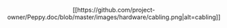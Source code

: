 <p align="center">
[[https://github.com/project-owner/Peppy.doc/blob/master/images/hardware/cabling.png|alt=cabling]]
</p>